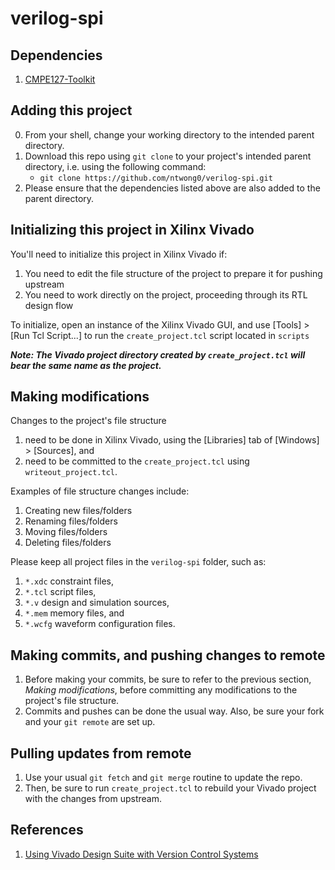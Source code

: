 # verilog-spi
## Dependencies
1. [CMPE127-Toolkit](https://github.com/kammce/CMPE127-Toolkit.git)

## Adding this project
0. From your shell, change your working directory to the intended parent directory.
1. Download this repo using `git clone` to your project's intended parent directory, i.e. using the following command:
    * `git clone https://github.com/ntwong0/verilog-spi.git`
2. Please ensure that the dependencies listed above are also added to the parent directory.

## Initializing this project in Xilinx Vivado
You'll need to initialize this project in Xilinx Vivado if:
1. You need to edit the file structure of the project to prepare it for pushing upstream
2. You need to work directly on the project, proceeding through its RTL design flow 

To initialize, open an instance of the Xilinx Vivado GUI, and use [Tools] > [Run Tcl Script...] to run the `create_project.tcl` script located in `scripts`

***Note: The Vivado project directory created by `create_project.tcl` will bear the same name as the project.***

## Making modifications
Changes to the project's file structure
1. need to be done in Xilinx Vivado, using the [Libraries] tab of [Windows] > [Sources], and
2. need to be committed to the `create_project.tcl` using `writeout_project.tcl`.

Examples of file structure changes include:
1. Creating new files/folders
2. Renaming files/folders
3. Moving files/folders
4. Deleting files/folders

Please keep all project files in the `verilog-spi` folder, such as:
1. `*.xdc` constraint files,
2. `*.tcl` script files, 
3. `*.v` design and simulation sources,
4. `*.mem` memory files, and
5. `*.wcfg` waveform configuration files.

## Making commits, and pushing changes to remote
1. Before making your commits, be sure to refer to the previous section, *Making modifications*, before committing any modifications to the project's file structure.
2. Commits and pushes can be done the usual way. Also, be sure your fork and your `git remote` are set up.

## Pulling updates from remote
1. Use your usual `git fetch` and `git merge` routine to update the repo.
2. Then, be sure to run `create_project.tcl` to rebuild your Vivado project with the changes from upstream.

## References
1. [Using Vivado Design Suite with Version Control Systems](https://www.xilinx.com/support/documentation/application_notes/xapp1165.pdf)